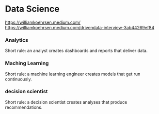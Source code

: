 # Data Science
https://williamkoehrsen.medium.com/
<br>
https://williamkoehrsen.medium.com/drivendata-interview-3ab44269ef84

<h3>Analytics</h3>
Short rule: an analyst creates dashboards and reports that deliver data.
<h3>Maching Learning</h3>
Short rule: a machine learning engineer creates models that get run continuously.
<h3>decision scientist</h3>
Short rule: a decision scientist creates analyses that produce recommendations.
